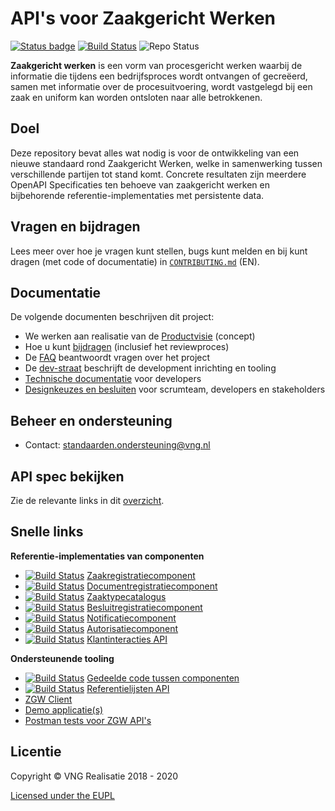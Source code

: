 API's voor Zaakgericht Werken
=====

[![Status badge][api-test-fullsuite-status]][api-test-fullsuite]
[![Build Status][docs-ci-status]][docs-ci]
![Repo Status][repo-status]

[api-test-fullsuite-status]: https://shields.api-test.nl/endpoint.svg?style=plastic&url=https%3A//api-test.nl/api/v1/provider-latest-badge/6ad4f59e-7051-491d-a601-488f1b66ad7d/
[api-test-fullsuite]: https://api-test.nl/server/1/224fd5be-bc64-4d55-a190-454bee3cc8e3/6ad4f59e-7051-491d-a601-488f1b66ad7d/latest/
[docs-ci-status]: https://travis-ci.org/VNG-Realisatie/gemma-zaken.svg?branch=master
[docs-ci]: https://travis-ci.org/VNG-Realisatie/gemma-zaken
[repo-status]: https://img.shields.io/badge/Status-stable%2F1.0.x-brightgreen?style=plastic


**Zaakgericht werken** is een vorm van procesgericht werken waarbij de informatie die tijdens een bedrijfsproces wordt ontvangen of gecreëerd, samen met informatie over de procesuitvoering, wordt vastgelegd bij een zaak en uniform kan worden ontsloten naar alle betrokkenen.

## Doel
Deze repository bevat alles wat nodig is voor de ontwikkeling van een nieuwe standaard rond Zaakgericht Werken, welke in samenwerking tussen verschillende partijen tot stand komt. Concrete resultaten zijn meerdere OpenAPI Specificaties ten behoeve van zaakgericht werken en bijbehorende referentie-implementaties met persistente data.

## Vragen en bijdragen
Lees meer over hoe je vragen kunt stellen, bugs kunt melden en bij kunt dragen (met code of documentatie) in [`CONTRIBUTING.md`](CONTRIBUTING.md) (EN).

## Documentatie
De volgende documenten beschrijven dit project:

- We werken aan realisatie van de [Productvisie](https://vng-realisatie.github.io/gemma-zaken/productvisie/) (concept)
- Hoe u kunt [bijdragen](https://vng-realisatie.github.io/gemma-zaken/doorontwikkeling/) (inclusief het reviewproces)
- De [FAQ](docs/_content/overige/faq.md) beantwoordt vragen over het project
- De [dev-straat](https://vng-realisatie.github.io/gemma-zaken/themas/achtergronddocumentatie/ontwikkelstraat) beschrijft de development
  inrichting en tooling
- [Technische documentatie](https://vng-realisatie.github.io/gemma-zaken/ontwikkelaars/) voor developers
- [Designkeuzes en besluiten](https://vng-realisatie.github.io/gemma-zaken/themas/achtergronddocumentatie/ontwerpkeuzes) voor scrumteam, developers en stakeholders

## Beheer en ondersteuning

- Contact: standaarden.ondersteuning@vng.nl

## API spec bekijken

Zie de relevante links in dit [overzicht](docs/_content/standaard/index.md).

## Snelle links

**Referentie-implementaties van componenten**

* [![Build Status][zrc-ci-status]][zrc-ci]
  [Zaakregistratiecomponent](https://github.com/vng-Realisatie/gemma-zaakregistratiecomponent)
* [![Build Status][drc-ci-status]][drc-ci]
  [Documentregistratiecomponent](https://github.com/vng-Realisatie/gemma-documentregistratiecomponent)
* [![Build Status][ztc-ci-status]][ztc-ci]
  [Zaaktypecatalogus](https://github.com/vng-Realisatie/gemma-zaaktypecatalogus)
* [![Build Status][brc-ci-status]][brc-ci]
  [Besluitregistratiecomponent](https://github.com/vng-Realisatie/gemma-besluitregistratiecomponent)
* [![Build Status][nrc-ci-status]][nrc-ci]
  [Notificatiecomponent](https://github.com/VNG-Realisatie/notificaties-api)
* [![Build Status][ac-ci-status]][ac-ci]
  [Autorisatiecomponent](https://github.com/VNG-Realisatie/gemma-autorisatiecomponent)
* [![Build Status][kcc-ci-status]][kcc-ci]
  [Klantinteracties API](https://github.com/VNG-Realisatie/klantinteracties-api)

**Ondersteunende tooling**

* [![Build Status][vng-api-common-ci-status]][vng-api-common]
  [Gedeelde code tussen componenten](https://github.com/VNG-Realisatie/gemma-zaken-common)
* [![Build Status][ref-lijsten-ci-status]][ref-lijsten-ci]
  [Referentielijsten API](https://github.com/VNG-Realisatie/VNG-referentielijsten)
* [ZGW Client](https://github.com/VNG-Realisatie/gemma-zds-client)
* [Demo applicatie(s)](https://github.com/VNG-Realisatie/gemma-zaken-demo)
* [Postman tests voor ZGW API's](https://github.com/VNG-Realisatie/gemma-postman-tests)

## Licentie

Copyright © VNG Realisatie 2018 - 2020

[Licensed under the EUPL](LICENCE.md)

[zrc-ci-status]: https://travis-ci.org/VNG-Realisatie/gemma-zaakregistratiecomponent.svg?branch=master
[zrc-ci]: https://travis-ci.org/VNG-Realisatie/gemma-zaakregistratiecomponent
[drc-ci-status]: https://travis-ci.org/VNG-Realisatie/gemma-documentregistratiecomponent.svg?branch=master
[drc-ci]: https://travis-ci.org/VNG-Realisatie/gemma-documentregistratiecomponent
[ztc-ci-status]: https://travis-ci.org/VNG-Realisatie/gemma-zaaktypecatalogus.svg?branch=master
[ztc-ci]: https://travis-ci.org/VNG-Realisatie/gemma-zaaktypecatalogus
[brc-ci-status]: https://travis-ci.org/VNG-Realisatie/gemma-besluitregistratiecomponent.svg?branch=master
[brc-ci]: https://travis-ci.org/VNG-Realisatie/gemma-besluitregistratiecomponent
[nrc-ci-status]: https://travis-ci.org/VNG-Realisatie/notificaties-api.svg?branch=master
[nrc-ci]: https://travis-ci.org/VNG-Realisatie/notificaties-api
[ac-ci-status]: https://travis-ci.org/VNG-Realisatie/gemma-autorisatiecomponent.svg?branch=master
[ac-ci]: https://travis-ci.org/VNG-Realisatie/gemma-autorisatiecomponent
[kcc-ci-status]: https://travis-ci.org/VNG-Realisatie/klantinteracties-api.svg?branch=master
[kcc-ci]: https://travis-ci.org/VNG-Realisatie/klantinteracties-api

[ref-lijsten-ci-status]:  https://travis-ci.org/VNG-Realisatie/VNG-referentielijsten.svg?branch=master
[ref-lijsten-ci]:  https://travis-ci.org/VNG-Realisatie/VNG-referentielijsten

[vng-api-common-ci-status]: https://travis-ci.org/VNG-Realisatie/vng-api-common.svg?branch=master
[vng-api-common]: https://travis-ci.org/VNG-Realisatie/vng-api-common
